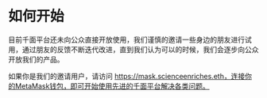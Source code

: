 # 如何开始

目前千面平台还未向公众直接开放使用，我们谨慎的邀请一些身边的朋友进行试用，通过朋友的反馈不断迭代改进，直到我们认为可以的时候，我们会逐步向公众开放我们的产品。

如果你是我们的邀请用户，请访问 https://mask.scienceenriches.eth，连接你的MetaMask钱包，即可开始使用先进的千面平台解决各类问题。
